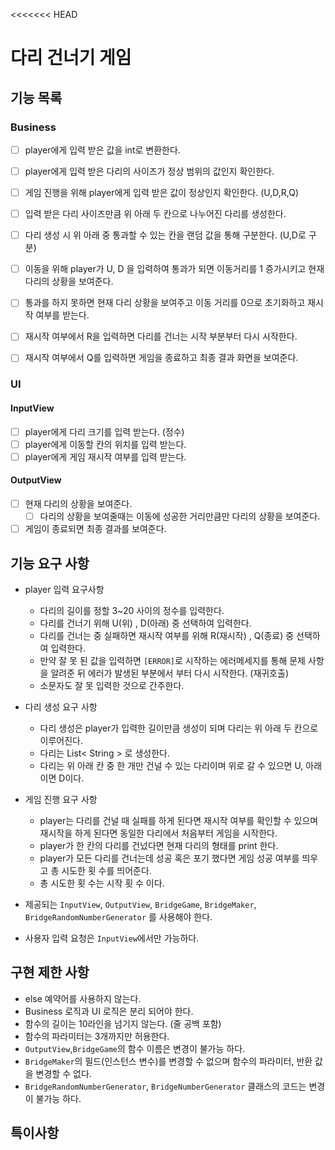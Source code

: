 <<<<<<< HEAD

# 다리 건너기 게임

## 기능 목록

### Business

- [ ] player에게 입력 받은 값을 int로 변환한다.
- [ ] player에게 입력 받은 다리의 사이즈가 정상 범위의 값인지 확인한다.
- [ ] 게임 진행을 위해 player에게 입력 받은 값이 정상인지 확인한다. (U,D,R,Q)


- [ ] 입력 받은 다리 사이즈만큼 위 아래 두 칸으로 나누어진 다리를 생성한다.
- [ ] 다리 생성 시 위 아래 중 통과할 수 있는 칸을 랜덤 값을 통해 구분한다. (U,D로 구분)
- [ ] 이동을 위해 player가 U, D 을 입력하여 통과가 되면 이동거리를 1 증가시키고 현재 다리의 상황을 보여준다.


- [ ] 통과를 하지 못하면 현재 다리 상황을 보여주고 이동 거리를 0으로 초기화하고 재시작 여부를 받는다.
- [ ] 재시작 여부에서 R을 입력하면 다리를 건너는 시작 부분부터 다시 시작한다.
- [ ] 재시작 여부에서 Q를 입력하면 게임을 종료하고 최종 결과 화면을 보여준다.

### UI

#### InputView

- [ ] player에게 다리 크기를 입력 받는다. (정수)
- [ ] player에게 이동할 칸의 위치를 입력 받는다.
- [ ] player에게 게임 재시작 여부를 입력 받는다.

#### OutputView

- [ ] 현재 다리의 상황을 보여준다.
    - [ ] 다리의 상황을 보여줄때는 이동에 성공한 거리만큼만 다리의 상황을 보여준다.
- [ ] 게임이 종료되면 최종 결과를 보여준다.

## 기능 요구 사항

- player 입력 요구사항
    - 다리의 길이를 정할 3~20 사이의 정수를 입력한다.
    - 다리를 건너기 위해 U(위) , D(아래) 중 선택하여 입력한다.
    - 다리를 건너는 중 실패하면 재시작 여부를 위해 R(재시작) , Q(종료) 중 선택하여 입력한다.
    - 만약 잘 못 된 값을 입력하면 `[ERROR]`로 시작하는 에러메세지를 통해 문제 사항을 알려준 뒤 에러가 발생된 부분에서 부터 다시 시작한다. (재귀호출)
    - 소문자도 잘 못 입력한 것으로 간주한다.


- 다리 생성 요구 사항
    - 다리 생성은 player가 입력한 길이만큼 생성이 되며 다리는 위 아래 두 칸으로 이루어진다.
    - 다리는 List< String > 로 생성한다.
    - 다리는 위 아래 칸 중 한 개만 건널 수 있는 다리이며 위로 갈 수 있으면 U, 아래이면 D이다.


- 게임 진행 요구 사항
    - player는 다리를 건널 때 실패를 하게 된다면 재시작 여부를 확인할 수 있으며 재시작을 하게 된다면 동일한 다리에서 처음부터 게임을 시작한다.
    - player가 한 칸의 다리를 건넜다면 현재 다리의 형태를 print 한다.
    - player가 모든 다리를 건너는데 성공 혹은 포기 했다면 게임 성공 여부를 띄우고 총 시도한 횟 수를 띄어준다.
    - 총 시도한 횟 수는 시작 횟 수 이다.


- 제공되는 `InputView`, `OutputView`, `BridgeGame`, `BridgeMaker`, `BridgeRandomNumberGenerator` 를 사용해야 한다.
- 사용자 입력 요청은 `InputView`에서만 가능하다.

## 구현 제한 사항

- else 예약어를 사용하지 않는다.
- Business 로직과 UI 로직은 분리 되어야 한다.
- 함수의 길이는 10라인을 넘기지 않는다. (줄 공백 포함)
- 함수의 파라미터는 3개까지만 허용한다.
- `OutputView`,`BridgeGame`의 함수 이름은 변경이 불가능 하다.
- `BridgeMaker`의 필드(인스턴스 변수)를 변경할 수 없으며 함수의 파라미터, 반환 값을 변경할 수 없다.
- `BridgeRandomNumberGenerator`, `BridgeNumberGenerator` 클래스의 코드는 변경이 불가능 하다.


## 특이사항

